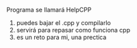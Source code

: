Programa se llamará HelpCPP

1. puedes bajar el .cpp y compilarlo
2. servirá para repasar como funciona cpp
3. es un reto para mi, una prectica


